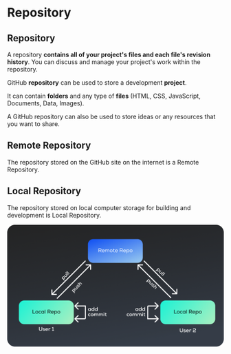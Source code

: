 # Repository

## Repository&#x20;

A repository **contains all of your project's files and each file's revision history**. You can discuss and manage your project's work within the repository.

GitHub **repository** can be used to store a development **project**.

It can contain **folders** and any type of **files** (HTML, CSS, JavaScript, Documents, Data, Images).

A GitHub repository can also be used to store ideas or any resources that you want to share.

## Remote Repository

The repository stored on the GitHub site on the internet is a Remote Repository.

## Local Repository

The repository stored on local computer storage for building and development is Local Repository.

![](<../.gitbook/assets/Group 11.png>)
